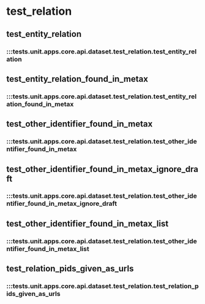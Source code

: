 # test_relation

## test_entity_relation

### :::tests.unit.apps.core.api.dataset.test_relation.test_entity_relation

## test_entity_relation_found_in_metax

### :::tests.unit.apps.core.api.dataset.test_relation.test_entity_relation_found_in_metax

## test_other_identifier_found_in_metax

### :::tests.unit.apps.core.api.dataset.test_relation.test_other_identifier_found_in_metax

## test_other_identifier_found_in_metax_ignore_draft

### :::tests.unit.apps.core.api.dataset.test_relation.test_other_identifier_found_in_metax_ignore_draft

## test_other_identifier_found_in_metax_list

### :::tests.unit.apps.core.api.dataset.test_relation.test_other_identifier_found_in_metax_list

## test_relation_pids_given_as_urls

### :::tests.unit.apps.core.api.dataset.test_relation.test_relation_pids_given_as_urls


